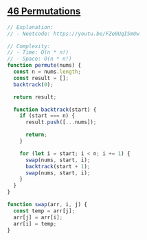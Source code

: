 ## [46 Permutations](https://leetcode.com/problems/permutations/description/)

<!-- notecardId: 1757786231094 -->

```js
// Explanation:
// - Neetcode: https://youtu.be/FZe0UqISmUw

// Complexity:
// - Time: O(n * n!)
// - Space: O(n * n!)
function permute(nums) {
  const n = nums.length;
  const result = [];
  backtrack(0);

  return result;

  function backtrack(start) {
    if (start === n) {
      result.push([...nums]);

      return;
    }

    for (let i = start; i < n; i += 1) {
      swap(nums, start, i);
      backtrack(start + 1);
      swap(nums, start, i);
    }
  }
}

function swap(arr, i, j) {
  const temp = arr[j];
  arr[j] = arr[i];
  arr[i] = temp;
}
```
